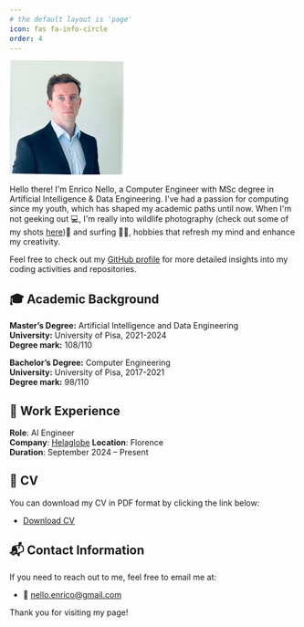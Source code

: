 ```yaml
---
# the default layout is 'page'
icon: fas fa-info-circle
order: 4
---
```


<!-- > Add Markdown syntax content to file `_tabs/about.md`{: .filepath } and it will show up on this page.
 {: .prompt-tip }-->

<img src="../assets/img/avatar.jpeg" alt="profile_picture" width="200" height="200">

Hello there! I'm Enrico Nello, a Computer Engineer with MSc degree in Artificial Intelligence & Data Engineering. I've had a passion for computing since my youth, which has shaped my academic paths until now. When I'm not geeking out 💻, I'm really into wildlife photography (check out some of my shots [here](https://www.juzaphoto.com/me.php?l=it&p=224911))📸 and surfing 🏄‍♂️, hobbies that refresh my mind and enhance my creativity.

Feel free to check out my [GitHub profile](https://github.com/enricollen) for more detailed insights into my coding activities and repositories.

## 🎓 Academic Background

**Master’s Degree:** Artificial Intelligence and Data Engineering  
**University:** University of Pisa, 2021-2024  
**Degree mark:** 108/110  

**Bachelor’s Degree:** Computer Engineering  
**University:** University of Pisa, 2017-2021  
**Degree mark:** 98/110  

## 💼 Work Experience
**Role**: AI Engineer   
**Company**: [Helaglobe](https://helaglobe.com/)
**Location**: Florence  
**Duration**: September 2024 – Present  

## 📄 CV

You can download my CV in PDF format by clicking the link below:

- <a href="../assets/CV.pdf" download>Download CV</a>

## 📬 Contact Information

If you need to reach out to me, feel free to email me at:
- 📧 nello.enrico@gmail.com

Thank you for visiting my page!